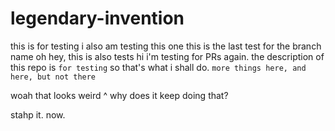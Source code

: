 # legendary-invention
this is for testing
i also am testing this one
this is the last test for the branch name
oh hey, this is also tests
hi i'm testing for PRs again.
the description of this repo is `for testing` so that's what i shall do. 
```more things here, and here, but not there```

woah that looks weird ^
why does it keep doing that? 

stahp it. now. 
